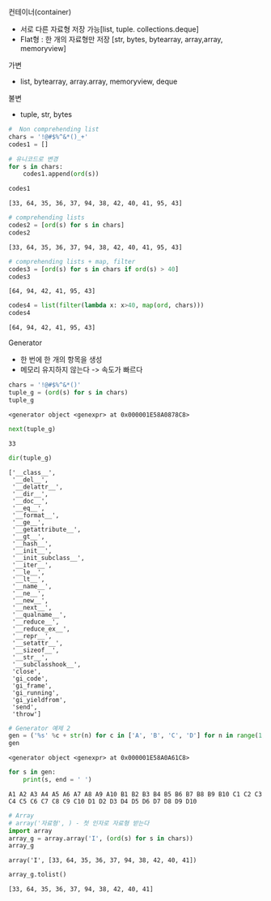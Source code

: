 컨테이너(container)
 - 서로 다른 자료형 저장 가능[list, tuple. collections.deque]
 - Flat형 : 한 개의 자료형만 저장 [str, bytes, bytearray, array,array, memoryview]

가변
 - list, bytearray, array.array, memoryview, deque
 
불변
 - tuple, str, bytes


```python
#  Non comprehending list
chars = '!@#$%^&*()_+'
codes1 = []

# 유니코드로 변경
for s in chars:
    codes1.append(ord(s))

codes1
```




    [33, 64, 35, 36, 37, 94, 38, 42, 40, 41, 95, 43]




```python
# comprehending lists
codes2 = [ord(s) for s in chars]
codes2
```




    [33, 64, 35, 36, 37, 94, 38, 42, 40, 41, 95, 43]




```python
# comprehending lists + map, filter
codes3 = [ord(s) for s in chars if ord(s) > 40]
codes3
```




    [64, 94, 42, 41, 95, 43]




```python
codes4 = list(filter(lambda x: x>40, map(ord, chars)))
codes4
```




    [64, 94, 42, 41, 95, 43]



Generator
- 한 번에 한 개의 항목을 생성
- 메모리 유지하지 않는다 -> 속도가 빠르다


```python
chars = '!@#$%^&*()'
tuple_g = (ord(s) for s in chars)
tuple_g
```




    <generator object <genexpr> at 0x000001E58A0878C8>




```python
next(tuple_g)
```




    33




```python
dir(tuple_g)
```




    ['__class__',
     '__del__',
     '__delattr__',
     '__dir__',
     '__doc__',
     '__eq__',
     '__format__',
     '__ge__',
     '__getattribute__',
     '__gt__',
     '__hash__',
     '__init__',
     '__init_subclass__',
     '__iter__',
     '__le__',
     '__lt__',
     '__name__',
     '__ne__',
     '__new__',
     '__next__',
     '__qualname__',
     '__reduce__',
     '__reduce_ex__',
     '__repr__',
     '__setattr__',
     '__sizeof__',
     '__str__',
     '__subclasshook__',
     'close',
     'gi_code',
     'gi_frame',
     'gi_running',
     'gi_yieldfrom',
     'send',
     'throw']




```python
# Generator 예제 2
gen = ('%s' %c + str(n) for c in ['A', 'B', 'C', 'D'] for n in range(1, 11))
gen
```




    <generator object <genexpr> at 0x000001E58A0A61C8>




```python
for s in gen:
    print(s, end = ' ')
```

    A1 A2 A3 A4 A5 A6 A7 A8 A9 A10 B1 B2 B3 B4 B5 B6 B7 B8 B9 B10 C1 C2 C3 C4 C5 C6 C7 C8 C9 C10 D1 D2 D3 D4 D5 D6 D7 D8 D9 D10 


```python
# Array
# array('자료형', ) - 첫 인자로 자료형 받는다
import array
array_g = array.array('I', (ord(s) for s in chars))
array_g
```




    array('I', [33, 64, 35, 36, 37, 94, 38, 42, 40, 41])




```python
array_g.tolist()
```




    [33, 64, 35, 36, 37, 94, 38, 42, 40, 41]




```python

```
